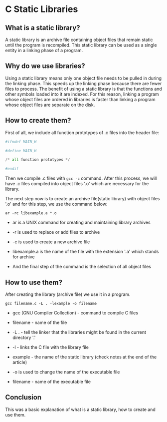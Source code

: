 # C Static Libraries


## What is a static library?

A static library is an archive file containing object files that remain static until the program is recompiled. This static library can be used as a single entity in a linking phase of a program.
## Why do we use libraries?
Using a static library means only one object file needs to be pulled in during the linking phase. This speeds up the linking phase because there are fewer files to process. The benefit of using a static library is that the functions and other symbols loaded into it are indexed. For this reason, linking a program whose object files are ordered in libraries is faster than linking a program whose object files are separate on the disk.
## How to create them?
First of all, we include all function prototypes of .c files into the header file:

```python
#ifndef MAIN_H

#define MAIN_H

/* all function prototypes */

#endif
```
Then we compile .c files with `gcc -c` command. After this process, we will have .c files compiled into object files '.o' which are necessary for the library.

The next step now is to create an archive file(static library) with object files '.o' and for this step, we use the command below:
```
ar -rc libexample.a *.o
```
- ar is a UNIX command for creating and maintaining library archives

- -r is used to replace or add files to archive

- -c is used to create a new archive file

- libexample.a is the name of the file with the extension '.a' which stands for archive

- And the final step of the command is the selection of all object files

## How to use them?
After creating the library (archive file) we use it in a program.
```
gcc filename.c -L . -lexample -o filename
```
- gcc (GNU Compiler Collection) - command to compile C files

- filename - name of the file

- -L . - tell the linker that the libraries might be found in the current directory '.'

- -l - links the C file with the library file

- example - the name of the static library (check notes at the end of the article)

- -o is used to change the name of the executable file

- filename - name of the executable file
## Conclusion
This was a basic explanation of what is a static library, how to create and use them.
